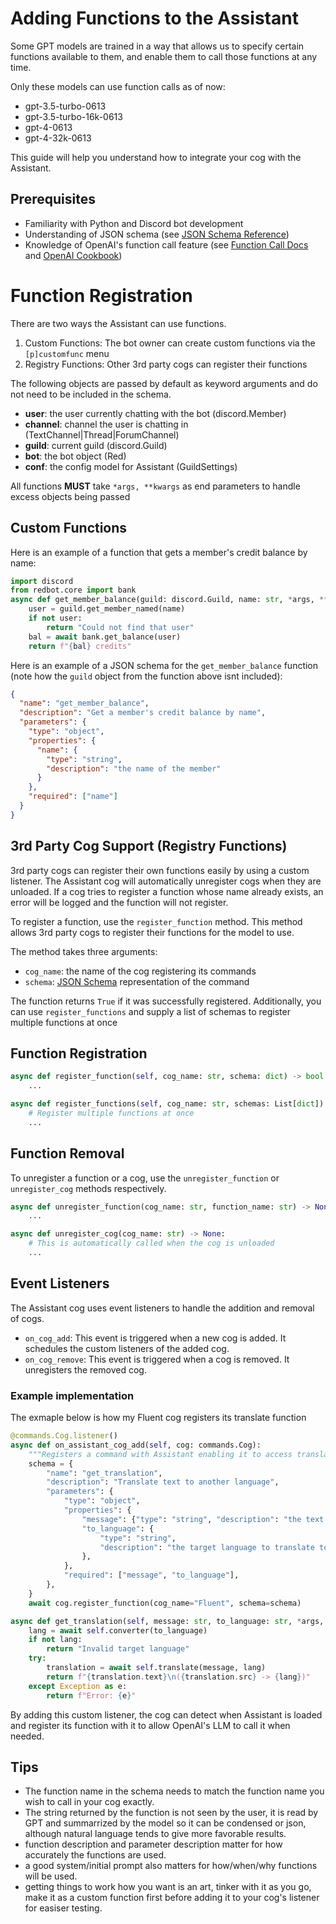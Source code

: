 # Adding Functions to the Assistant

Some GPT models are trained in a way that allows us to specify certain functions available to them, and enable them to call those functions at any time.

Only these models can use function calls as of now:

- gpt-3.5-turbo-0613
- gpt-3.5-turbo-16k-0613
- gpt-4-0613
- gpt-4-32k-0613

This guide will help you understand how to integrate your cog with the Assistant.

## Prerequisites

- Familiarity with Python and Discord bot development
- Understanding of JSON schema (see [JSON Schema Reference](https://json-schema.org/understanding-json-schema/))
- Knowledge of OpenAI's function call feature (see [Function Call Docs](https://platform.openai.com/docs/guides/gpt/function-calling) and [OpenAI Cookbook](https://github.com/openai/openai-cookbook/blob/main/examples/How_to_call_functions_with_chat_models.ipynb))

# Function Registration

There are two ways the Assistant can use functions.

1. Custom Functions: The bot owner can create custom functions via the `[p]customfunc` menu
2. Registry Functions: Other 3rd party cogs can register their functions

The following objects are passed by default as keyword arguments and do not need to be included in the schema.

- **user**: the user currently chatting with the bot (discord.Member)
- **channel**: channel the user is chatting in (TextChannel|Thread|ForumChannel)
- **guild**: current guild (discord.Guild)
- **bot**: the bot object (Red)
- **conf**: the config model for Assistant (GuildSettings)

All functions **MUST** take `*args, **kwargs` as end parameters to handle excess objects being passed

## Custom Functions

Here is an example of a function that gets a member's credit balance by name:

```python
import discord
from redbot.core import bank
async def get_member_balance(guild: discord.Guild, name: str, *args, **kwargs) -> str:
    user = guild.get_member_named(name)
    if not user:
        return "Could not find that user"
    bal = await bank.get_balance(user)
    return f"{bal} credits"
```

Here is an example of a JSON schema for the `get_member_balance` function (note how the `guild` object from the function above isnt included):

```json
{
  "name": "get_member_balance",
  "description": "Get a member's credit balance by name",
  "parameters": {
    "type": "object",
    "properties": {
      "name": {
        "type": "string",
        "description": "the name of the member"
      }
    },
    "required": ["name"]
  }
}
```

## 3rd Party Cog Support (Registry Functions)

3rd party cogs can register their own functions easily by using a custom listener. The Assistant cog will automatically unregister cogs when they are unloaded. If a cog tries to register a function whose name already exists, an error will be logged and the function will not register.

To register a function, use the `register_function` method. This method allows 3rd party cogs to register their functions for the model to use.

The method takes three arguments:

- `cog_name`: the name of the cog registering its commands
- `schema`: [JSON Schema](https://json-schema.org/understanding-json-schema/) representation of the command

The function returns `True` if it was successfully registered. Additionally, you can use `register_functions` and supply a list of schemas to register multiple functions at once

## Function Registration

```python
async def register_function(self, cog_name: str, schema: dict) -> bool:
    ...

async def register_functions(self, cog_name: str, schemas: List[dict]) -> None:
    # Register multiple functions at once
    ...
```

## Function Removal

To unregister a function or a cog, use the `unregister_function` or `unregister_cog` methods respectively.

```python
async def unregister_function(cog_name: str, function_name: str) -> None:
    ...

async def unregister_cog(cog_name: str) -> None:
    # This is automatically called when the cog is unloaded
    ...
```

## Event Listeners

The Assistant cog uses event listeners to handle the addition and removal of cogs.

- `on_cog_add`: This event is triggered when a new cog is added. It schedules the custom listeners of the added cog.
- `on_cog_remove`: This event is triggered when a cog is removed. It unregisters the removed cog.

### Example implementation

The exmaple below is how my Fluent cog registers its translate function

```python
@commands.Cog.listener()
async def on_assistant_cog_add(self, cog: commands.Cog):
    """Registers a command with Assistant enabling it to access translations"""
    schema = {
        "name": "get_translation",
        "description": "Translate text to another language",
        "parameters": {
            "type": "object",
            "properties": {
                "message": {"type": "string", "description": "the text to translate"},
                "to_language": {
                    "type": "string",
                    "description": "the target language to translate to",
                },
            },
            "required": ["message", "to_language"],
        },
    }
    await cog.register_function(cog_name="Fluent", schema=schema)

async def get_translation(self, message: str, to_language: str, *args, **kwargs) -> str:
    lang = await self.converter(to_language)
    if not lang:
        return "Invalid target language"
    try:
        translation = await self.translate(message, lang)
        return f"{translation.text}\n({translation.src} -> {lang})"
    except Exception as e:
        return f"Error: {e}"
```

By adding this custom listener, the cog can detect when Assistant is loaded and register its function with it to allow OpenAI's LLM to call it when needed.

## Tips

- The function name in the schema needs to match the function name you wish to call in your cog exactly.
- The string returned by the function is not seen by the user, it is read by GPT and summarrized by the model so it can be condensed or json, although natural language tends to give more favorable results.
- function description and parameter description matter for how accurately the functions are used.
- a good system/initial prompt also matters for how/when/why functions will be used.
- getting things to work how you want is an art, tinker with it as you go, make it as a custom function first before adding it to your cog's listener for easiser testing.
